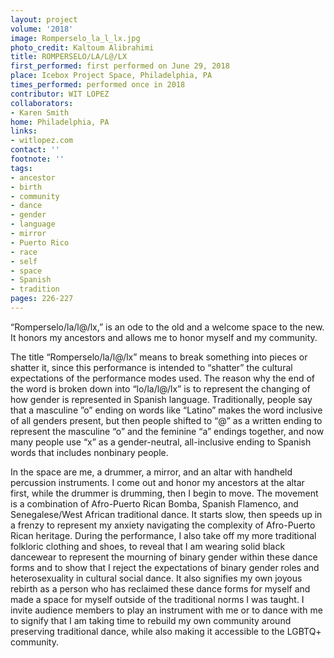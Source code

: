```yaml
---
layout: project
volume: '2018'
image: Romperselo_la_l_lx.jpg
photo_credit: Kaltoum Alibrahimi
title: ROMPERSELO/LA/L@/LX
first_performed: first performed on June 29, 2018
place: Icebox Project Space, Philadelphia, PA
times_performed: performed once in 2018
contributor: WIT LOPEZ
collaborators:
- Karen Smith
home: Philadelphia, PA
links:
- witlopez.com
contact: ''
footnote: ''
tags:
- ancestor
- birth
- community
- dance
- gender
- language
- mirror
- Puerto Rico
- race
- self
- space
- Spanish
- tradition
pages: 226-227
---
```




“Romperselo/la/l@/lx,” is an ode to the old and a welcome space to the new. It honors my ancestors and allows me to honor myself and my community.

The title “Romperselo/la/l@/lx” means to break something into pieces or shatter it, since this performance is intended to “shatter” the cultural expectations of the performance modes used. The reason why the end of the word is broken down into “lo/la/l@/lx” is to represent the changing of how gender is represented in Spanish language. Traditionally, people say that a masculine ”o” ending on words like “Latino” makes the word inclusive of all genders present, but then people shifted to “@” as a written ending to represent the masculine “o” and the feminine “a” endings together, and now many people use “x” as a gender-neutral, all-inclusive ending to Spanish words that includes nonbinary people.

In the space are me, a drummer, a mirror, and an altar with handheld percussion instruments. I come out and honor my ancestors at the altar first, while the drummer is drumming, then I begin to move. The movement is a combination of Afro-Puerto Rican Bomba, Spanish Flamenco, and Senegalese/West African traditional dance. It starts slow, then speeds up in a frenzy to represent my anxiety navigating the complexity of Afro-Puerto Rican heritage. During the performance, I also take off my more traditional folkloric clothing and shoes, to reveal that I am wearing solid black dancewear to represent the mourning of binary gender within these dance forms and to show that I reject the expectations of binary gender roles and heterosexuality in cultural social dance. It also signifies my own joyous rebirth as a person who has reclaimed these dance forms for myself and made a space for myself outside of the traditional norms I was taught. I invite audience members to play an instrument with me or to dance with me to signify that I am taking time to rebuild my own community around preserving traditional dance, while also making it accessible to the LGBTQ+ community.

